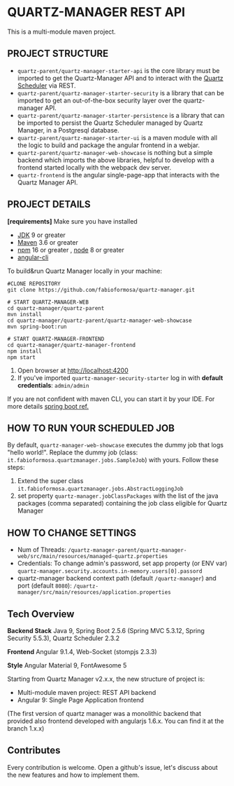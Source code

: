 # QUARTZ-MANAGER REST API

This is a multi-module maven project.

## PROJECT STRUCTURE
* `quartz-parent/quartz-manager-starter-api` is the core library must be imported to get the Quartz-Manager API and to interact with the [Quartz Scheduler](http://www.quartz-scheduler.org/) via REST.
* `quartz-parent/quartz-manager-starter-security` is a library that can be imported to get an out-of-the-box security layer over the quartz-manager API.
* `quartz-parent/quartz-manager-starter-persistence` is a library that can be imported to persist the Quartz Scheduler managed by Quartz Manager, in a Postgresql database.
* `quartz-parent/quartz-manager-starter-ui`  is a maven module with all the logic to build and package the angular frontend in a webjar.
* `quartz-parent/quartz-manager-web-showcase` is nothing but a simple backend which imports the above libraries, helpful to develop with a frontend started locally with the webpack dev server.
* `quartz-frontend` is the angular single-page-app that interacts with the Quartz Manager API.

## PROJECT DETAILS
**[requirements]** Make sure you have installed
* [JDK](https://java.com/download/) 9 or greater
* [Maven](https://maven.apache.org/) 3.6 or greater
* [npm](https://www.npmjs.com/get-npm) 16 or greater , [node](https://nodejs.org) 8 or greater
* [angular-cli](https://cli.angular.io/)

To build&run Quartz Manager locally in your machine:

```
#CLONE REPOSITORY
git clone https://github.com/fabioformosa/quartz-manager.git

# START QUARTZ-MANAGER-WEB
cd quartz-manager/quartz-parent
mvn install
cd quartz-manager/quartz-parent/quartz-manager-web-showcase
mvn spring-boot:run

# START QUARTZ-MANAGER-FRONTEND
cd quartz-manager/quartz-manager-frontend
npm install
npm start

```

1. Open browser at [http://localhost:4200](http://localhost:4200)
1. If you've imported `quartz-manager-security-starter` log in with **default credentials**: `admin/admin`

If you are not confident with maven CLI, you can start it by your IDE. For more details [spring boot ref.](http://docs.spring.io/spring-boot/docs/current/reference/html/using-boot-running-your-application.html)


## HOW TO RUN YOUR SCHEDULED JOB
By default, `quartz-manager-web-showcase` executes the dummy job that logs "hello world!".
Replace the dummy job (class: `it.fabioformosa.quartzmanager.jobs.SampleJob`) with yours. Follow these steps:

1. Extend the super class `it.fabioformosa.quartzmanager.jobs.AbstractLoggingJob`
1. set property `quartz-manager.jobClassPackages` with the list of the java packages (comma separated) containing the job class eligible for Quartz Manager

## HOW TO CHANGE SETTINGS
* Num of Threads: `/quartz-manager-parent/quartz-manager-web/src/main/resources/managed-quartz.properties`
* Credentials: To change admin's password, set app property (or ENV var) `quartz-manager.security.accounts.in-memory.users[0].passord`
* quartz-manager backend context path (default `/quartz-manager`) and port (default `8080`): `/quartz-manager/src/main/resources/application.properties`

## Tech Overview

**Backend Stack** Java 9, Spring Boot 2.5.6 (Spring MVC 5.3.12, Spring Security 5.5.3), Quartz Scheduler 2.3.2

**Frontend** Angular 9.1.4, Web-Socket (stompjs 2.3.3)

**Style** Angular Material 9, FontAwesome 5

Starting from Quartz Manager v2.x.x, the new structure of project is:
* Multi-module maven project: REST API backend
* Angular 9: Single Page Application frontend

(The first version of quartz manager was a monolithic backend that provided also frontend developed with angularjs 1.6.x. You can find it at the branch 1.x.x)

## Contributes

Every contribution is welcome. Open a github's issue, let's discuss about the new features and how to implement them.

